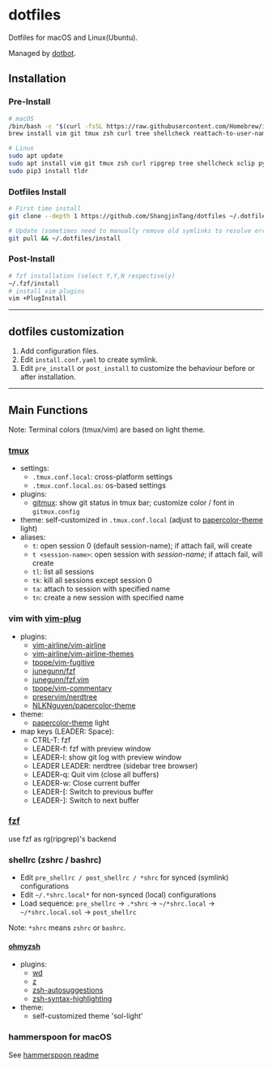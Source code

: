 # dotfiles

Dotfiles for macOS and Linux(Ubuntu).

Managed by [dotbot](https://github.com/anishathalye/dotbot).

## Installation

### Pre-Install

```bash
# macOS
/bin/bash -c "$(curl -fsSL https://raw.githubusercontent.com/Homebrew/install/HEAD/install.sh)"  # install homebrew
brew install vim git tmux zsh curl tree shellcheck reattach-to-user-namespace tldr
```

```bash
# Linux
sudo apt update
sudo apt install vim git tmux zsh curl ripgrep tree shellcheck xclip python3-pip
sudo pip3 install tldr
```

### Dotfiles Install

```bash
# First time install
git clone --depth 1 https://github.com/ShangjinTang/dotfiles ~/.dotfiles && ~/.dotfiles/install

# Update (sometimes need to manually remove old symlinks to resolve errors)
git pull && ~/.dotfiles/install
```

### Post-Install


```bash
# fzf installation (select Y,Y,N respectively)
~/.fzf/install
# install vim plugins
vim +PlugInstall
```

---

## dotfiles customization

1. Add configuration files.
2. Edit `install.conf.yaml` to create symlink.
3. Edit `pre_install` or `post_install` to customize the behaviour before or after installation.

---

## Main Functions

Note: Terminal colors (tmux/vim) are based on light theme.

### [tmux](https://github.com/gpakosz/.tmux.git)

- settings:
  - `.tmux.conf.local`: cross-platform settings
  - `.tmux.conf.local.os`: os-based settings
- plugins:
  - [gitmux](https://github.com/arl/gitmux): show git status in tmux bar; customize color / font in `gitmux.config`
- theme: self-customized in `.tmux.conf.local` (adjust to [papercolor-theme](https://github.com/NLKNguyen/papercolor-theme) light)
- aliases:
  - `t`: open session 0 (default session-name); if attach fail, will create
  - `t <session-name>`: open session with *session-name*; if attach fail, will create
  - `tl`: list all sessions
  - `tk`: kill all sessions except session 0
  - `ta`: attach to session with specified name
  - `tn`: create a new session with specified name


### vim with [vim-plug](https://github.com/junegunn/vim-plug)

- plugins:
  - [vim-airline/vim-airline](https://github.com/vim-airline/vim-airline)
  - [vim-airline/vim-airline-themes](https://github.com/vim-airline/vim-airline-themes)
  - [tpope/vim-fugitive](https://github.com/tpope/vim-fugitive)
  - [junegunn/fzf](https://github.com/junegunn/fzf)
  - [junegunn/fzf.vim](https://github.com/junegunn/fzf.vim)
  - [tpope/vim-commentary](https://github.com/tpope/vim-commentary)
  - [preservim/nerdtree](https://github.com/preservim/nerdtree)
  - [NLKNguyen/papercolor-theme](https://github.com/NLKNguyen/papercolor-theme)
- theme:
  - [papercolor-theme](https://github.com/NLKNguyen/papercolor-theme) light
- map keys (LEADER: Space):
  - CTRL-T: fzf
  - LEADER-f: fzf with preview window
  - LEADER-l: show git log with preview window
  - LEADER LEADER: nerdtree (sidebar tree browser)
  - LEADER-q: Quit vim (close all buffers)
  - LEADER-w: Close current buffer
  - LEADER-[: Switch to previous buffer
  - LEADER-]: Switch to next buffer


### [fzf](https://github.com/junegunn/fzf)

use fzf as rg(ripgrep)'s backend


### shellrc (zshrc / bashrc)

- Edit `pre_shellrc / post_shellrc / *shrc` for synced (symlink) configurations
- Edit `~/.*shrc.local*` for non-synced (local) configurations
- Load sequence: `pre_shellrc` -> `.*shrc` -> `~/*shrc.local` -> `~/*shrc.local.sol` -> `post_shellrc`

Note: `*shrc` means `zshrc` or `bashrc`.


#### [ohmyzsh](https://github.com/ohmyzsh/ohmyzsh)

- plugins:
  - [wd](https://github.com/mfaerevaag/wd)
  - [z](https://github.com/rupa/z)
  - [zsh-autosuggestions](https://github.com/zsh-users/zsh-autosuggestions)
  - [zsh-syntax-highlighting](https://github.com/zsh-users/zsh-syntax-highlighting)
- theme:
  - self-customized theme 'sol-light'


### hammerspoon for macOS

See [hammerspoon readme](https://github.com/ShangjinTang/dotfiles/blob/master/macos/hammerspoon/README.md)
